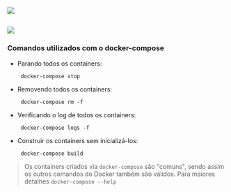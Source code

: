 ![](https://upload.wikimedia.org/wikipedia/commons/thumb/4/4e/Docker_%28container_engine%29_logo.svg/320px-Docker_%28container_engine%29_logo.svg.png)

![](https://grafana.com/static/assets/internal/grafana_logo-web-white-text.svg)
------------------------------
### Comandos utilizados com o docker-compose

 - Parando todos os containers:
 
        docker-compose stop
        
 - Removendo todos os containers:

        docker-compose rm -f
        
 - Verificando o log de todos os containers:

        docker-compose logs -f
        
 - Construir os containers sem inicializá-los:

        docker-compose build
        
 > Os containers criados via `docker-compose` são "comuns", sendo assim os outros comandos do Docker também são válidos. Para maiores detalhes `docker-compose --help`       
